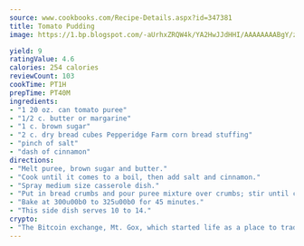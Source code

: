 ```yaml
---
source: www.cookbooks.com/Recipe-Details.aspx?id=347381
title: Tomato Pudding
image: https://1.bp.blogspot.com/-aUrhxZRQW4k/YA2HwJJdHHI/AAAAAAAABgY/z2R8OXCxqDoBQtRn-q-fHG8g9_G4G1HBwCLcBGAsYHQ/s320/13.png

yield: 9
ratingValue: 4.6
calories: 254 calories
reviewCount: 103
cookTime: PT1H
prepTime: PT40M
ingredients:
- "1 20 oz. can tomato puree"
- "1/2 c. butter or margarine"
- "1 c. brown sugar"
- "2 c. dry bread cubes Pepperidge Farm corn bread stuffing"
- "pinch of salt"
- "dash of cinnamon"
directions:
- "Melt puree, brown sugar and butter."
- "Cook until it comes to a boil, then add salt and cinnamon."
- "Spray medium size casserole dish."
- "Put in bread crumbs and pour puree mixture over crumbs; stir until covered."
- "Bake at 300u00b0 to 325u00b0 for 45 minutes."
- "This side dish serves 10 to 14."
crypto:
- "The Bitcoin exchange, Mt. Gox, which started life as a place to trade cards from a fantasy game, was hacked."
---
```

